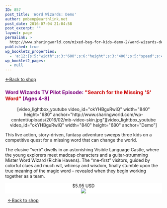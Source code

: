 ```yaml
---
ID: 857
post_title: 'Word Wizards: Demo'
author: pmbenp@earthlink.net
post_date: 2016-07-04 21:04:58
post_excerpt: ""
layout: page
permalink: >
  http://www.sharingworld.com/mixed-bag-for-kids-demo-2/word-wizards-demo
published: true
wp_booklet2_properties:
  - 'a:12:{s:5:"width";s:3:"600";s:6:"height";s:3:"400";s:5:"speed";s:4:"1000";s:5:"delay";s:4:"5000";s:9:"direction";s:3:"LTR";s:14:"arrows_enabled";b:0;s:20:"page_numbers_enabled";b:1;s:14:"cover_behavior";s:4:"open";s:7:"padding";s:2:"10";s:18:"thumbnails_enabled";b:0;s:13:"popup_enabled";s:0:"";s:5:"theme";s:7:"default";}'
wp_booklet2_pages:
  - null
---
```

<a href=": http://www.sharingworld.com/shop-2"> &#8592;Back to shop</a>
&nbsp;
<h3 style="text-align: left;"><span style="color: #800080;"><strong>Word Wizards TV Pilot Episode: <span style="color: #cc0000;">"Search for the Missing 'S' Word"</span></strong> (Ages 4-8)</span></h3>
<p style="text-align: center;">[video_lightbox_youtube video_id="okYHBguRwiQ" width="840" height="680" anchor="http://www.sharingworld.com/wp-content/uploads/2016/02/mb-video-skin.jpg"][video_lightbox_youtube video_id="okYHBguRwiQ" width="840" height="680" anchor="Demo"]</p>
<p style="text-align: left;">This live action, story-driven, fantasy adventure sweeps three kids on         a competitive quest for a missing word that can change the world.
 
The elusive “verb” dwells in an astonishing Visible Language Castle,  where the young explorers meet madcap characters and a guitar-strumming Mister Word Wizard (Richie Havens). The “me-first” visitors, guided by colorful clues and much wit, whimsy and wisdom, finally stumble upon the true meaning of the magic word – revealed when they begin working together as a team.</p>

<p style="border: 0px; text-align: center; background-color: #ffffff;">$5.95 USD</br> 
<a href="http://www.payloadz.com/go/?id=3123269" target="paypal"><img src="http://www.sharingworld.com/wp-content/uploads/2016/02/add-cart-e1464143165363.png" border="0" ></a></p>
&nbsp;
<a href=": http://www.sharingworld.com/shop-2"> &#8592;Back to shop</a>